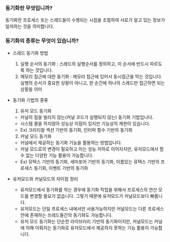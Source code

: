 ### 동기화란 무엇입니까? 
동기화란 프로세스 또는 스레드들이 수행되는 시점을 조절하여 서로가 알고 있는 정보가 일치하는 것을 의미합니다.

### 동기화의 종류는 무엇이 있습니까?
* 스레드 동기화 방법
    1. 실행 순서의 동기화 : 스레드의 실행순서를 정의하고, 이 순서에 반드시 따르도록 하는 것입니다.
    2. 메모리 접근에 대한 동기화 : 메모리 접근에 있어서 동시접근을 막는 것입니다. 
                                 실행의 순서가 중요한 상황이 아니고, 한 순간에 하나의 스레드만 접근하면 되는 상황을 의미
* 동기화 기법의 종류
    1. 유저 모드 동기화
     - 커널의 힘을 빌리지 않는(커널 코드가 실행되지 않는) 동기화 기법입니다.
     - 시스템 콜을 하지않아 성능상 이점이 있지만 기능상의 제한이 있습니다.
     - Ex) 크리티컬 섹션 기반의 동기화, 인터락 함수 기반의 동기화
    2. 커널 모드 동기화
     - 커널에서 제공하는 동기화 기능을 활용하는 방법입니다.
     - 커널 모드로의 변경이 필요하고 이는 성능 저하로 이어지지만, 유저모드에서 할 수 없는 다양한 기능 활용이 가능합니다.
     - Ex) 뮤텍스 기반의 동기화, 세마포어 기반의 동기화, 이름있는 뮤텍스 기반의 프로세스 동기화, 이벤트 기반의 동기화


* 유저모드와 커널모드의 차이점 정리
    - 유저모드에서 동기화를 하는 경우에 동기화 작업을 위해서 프로세스의 연산 모드를 변경할 필요가 없습니다. 그렇기 때문에 유저모드가 커널모드보다 빠릅니다.
    - 유저모드는 단일 프로세스 내에서만 사용가능하지만 커널모드는 다른 프로세스 안에 존재하는 쓰레드들간의 동기화도 가능합니다.
    - 유저 모드 동기화는 단순한 라이브러리 기반의 동기화이지만, 커널모드는 커널에 의해 이뤄지는 동기화로 유저모드에서 제공하지 못하는 기능 활용이 가능합니다.

